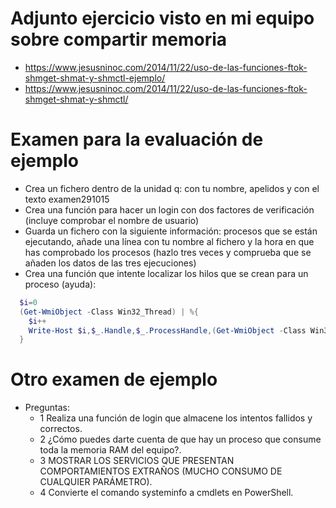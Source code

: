 # Adjunto ejercicio visto en mi equipo sobre compartir memoria
- https://www.jesusninoc.com/2014/11/22/uso-de-las-funciones-ftok-shmget-shmat-y-shmctl-ejemplo/
- https://www.jesusninoc.com/2014/11/22/uso-de-las-funciones-ftok-shmget-shmat-y-shmctl/

# Examen para la evaluación de ejemplo
- Crea un fichero dentro de la unidad q: con tu nombre, apelidos y con el texto examen291015
- Crea una función para hacer un login con dos factores de verificación (incluye comprobar el nombre de usuario)
- Guarda un fichero con la siguiente información: procesos que se están ejecutando, añade una línea con tu nombre al fichero y la hora en que has comprobado los procesos (hazlo tres veces y comprueba que se añaden los datos de las tres ejecuciones)
- Crea una función que intente localizar los hilos que se crean para un proceso (ayuda):
```PowerShell
  $i=0
  (Get-WmiObject -Class Win32_Thread) | %{
    $i++
    Write-Host $i,$_.Handle,$_.ProcessHandle,(Get-WmiObject -Class Win32_Service | Where-Object State -EQ ‘Running’ | Where-Object ProcessId -EQ $_.ProcessHandle),(Get-Process -Id $_.ProcessHandle).ProcessName
  }
```
# Otro examen de ejemplo
- Preguntas:
  - 1 Realiza una función de login que almacene los intentos fallidos y correctos.
  - 2 ¿Cómo puedes darte cuenta de que hay un proceso que consume toda la memoria RAM del equipo?.
  - 3 MOSTRAR LOS SERVICIOS QUE PRESENTAN COMPORTAMIENTOS EXTRAÑOS (MUCHO CONSUMO DE CUALQUIER PARÁMETRO). 
  - 4 Convierte el comando systeminfo a cmdlets en PowerShell.
